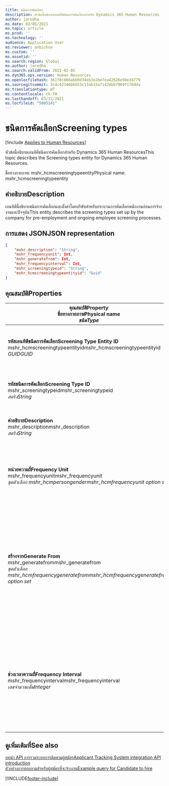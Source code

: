 ```yaml
---
title: ชนิดการคัดเลือก
description: หัวข้อนี้อธิบายเอนทิตีชนิดการคัดเลือกสำหรับ Dynamics 365 Human Resources
author: jaredha
ms.date: 02/05/2021
ms.topic: article
ms.prod: ''
ms.technology: ''
audience: Application User
ms.reviewer: anbichse
ms.custom: ''
ms.assetid: ''
ms.search.region: Global
ms.author: jaredha
ms.search.validFrom: 2021-02-05
ms.dyn365.ops.version: Human Resources
ms.openlocfilehash: 361f8c866abb9d34eb3e2be7ea42626e98e34779
ms.sourcegitcommit: 3cdc42346bb653c13ab33a7142dbb7969f1f6dda
ms.translationtype: HT
ms.contentlocale: th-TH
ms.lasthandoff: 03/31/2021
ms.locfileid: "5805141"
---
```

# <a name="screening-types"></a><span data-ttu-id="2bacc-103">ชนิดการคัดเลือก</span><span class="sxs-lookup"><span data-stu-id="2bacc-103">Screening types</span></span>

[!include [Applies to Human Resources](../includes/applies-to-hr.md)]

<span data-ttu-id="2bacc-104">หัวข้อนี้อธิบายเอนทิตีชนิดการคัดเลือกสำหรับ Dynamics 365 Human Resources</span><span class="sxs-lookup"><span data-stu-id="2bacc-104">This topic describes the Screening types entity for Dynamics 365 Human Resources.</span></span>

<span data-ttu-id="2bacc-105">ชื่อทางกายภาพ: mshr_hcmscreeningtypeentity</span><span class="sxs-lookup"><span data-stu-id="2bacc-105">Physical name: mshr_hcmscreeningtypeentity</span></span>

## <a name="description"></a><span data-ttu-id="2bacc-106">คำอธิบาย</span><span class="sxs-lookup"><span data-stu-id="2bacc-106">Description</span></span>

<span data-ttu-id="2bacc-107">เอนทิตีนี้อธิบายชนิดการคัดเลือกและตั้งค่าโดยบริษัทสำหรับกระบวนการคัดเลือกพนักงานก่อนการจ้างงานและปัจจุบัน</span><span class="sxs-lookup"><span data-stu-id="2bacc-107">This entity describes the screening types set up by the company for pre-employment and ongoing employee screening processes.</span></span>

## <a name="json-representation"></a><span data-ttu-id="2bacc-108">การแสดง JSON</span><span class="sxs-lookup"><span data-stu-id="2bacc-108">JSON representation</span></span>

```json
{
    "mshr_description": "String",
    "mshr_frequencyunit": Int,
    "mshr_generatefrom": Int,
    "mshr_frequencyinterval": Int,
    "mshr_screeningtypeid": "String",
    "mshr_hcmscreeningtypeentityid": "Guid"
}
```

## <a name="properties"></a><span data-ttu-id="2bacc-109">คุณสมบัติ</span><span class="sxs-lookup"><span data-stu-id="2bacc-109">Properties</span></span>

| <span data-ttu-id="2bacc-110">คุณสมบัติ</span><span class="sxs-lookup"><span data-stu-id="2bacc-110">Property</span></span><br><span data-ttu-id="2bacc-111">**ชื่อทางกายภาพ**</span><span class="sxs-lookup"><span data-stu-id="2bacc-111">**Physical name**</span></span><br><span data-ttu-id="2bacc-112">**_ชนิด_**</span><span class="sxs-lookup"><span data-stu-id="2bacc-112">**_Type_**</span></span> | <span data-ttu-id="2bacc-113">ใช้</span><span class="sxs-lookup"><span data-stu-id="2bacc-113">Use</span></span> | <span data-ttu-id="2bacc-114">คำอธิบาย</span><span class="sxs-lookup"><span data-stu-id="2bacc-114">Description</span></span> |
| --- | --- | --- |
| <span data-ttu-id="2bacc-115">**รหัสเอนทิตีชนิดการคัดเลือก**</span><span class="sxs-lookup"><span data-stu-id="2bacc-115">**Screening Type Entity ID**</span></span><br><span data-ttu-id="2bacc-116">mshr_hcmscreeningtypeentityid</span><span class="sxs-lookup"><span data-stu-id="2bacc-116">mshr_hcmscreeningtypeentityid</span></span><br><span data-ttu-id="2bacc-117">*GUID*</span><span class="sxs-lookup"><span data-stu-id="2bacc-117">*GUID*</span></span> | <span data-ttu-id="2bacc-118">อ่านอย่างเดียว</span><span class="sxs-lookup"><span data-stu-id="2bacc-118">Read-only</span></span><br><span data-ttu-id="2bacc-119">จำเป็นต้องระบุ</span><span class="sxs-lookup"><span data-stu-id="2bacc-119">Required</span></span><br><span data-ttu-id="2bacc-120">ระบบถูกสร้างขึ้น</span><span class="sxs-lookup"><span data-stu-id="2bacc-120">System-generated</span></span> | <span data-ttu-id="2bacc-121">ตัวระบุหลักเฉพาะของเรกคอร์ดชนิดการคัดเลือก</span><span class="sxs-lookup"><span data-stu-id="2bacc-121">Unique primary identifier for the screening type record.</span></span> |
| <span data-ttu-id="2bacc-122">**รหัสชนิดการคัดเลือก**</span><span class="sxs-lookup"><span data-stu-id="2bacc-122">**Screening Type ID**</span></span><br><span data-ttu-id="2bacc-123">mshr_screeningtypeid</span><span class="sxs-lookup"><span data-stu-id="2bacc-123">mshr_screeningtypeid</span></span><br><span data-ttu-id="2bacc-124">*สตริง*</span><span class="sxs-lookup"><span data-stu-id="2bacc-124">*String*</span></span> | <span data-ttu-id="2bacc-125">อ่าน/เขียน</span><span class="sxs-lookup"><span data-stu-id="2bacc-125">Read/write</span></span><br><span data-ttu-id="2bacc-126">จำเป็นต้องระบุ</span><span class="sxs-lookup"><span data-stu-id="2bacc-126">Required</span></span> | <span data-ttu-id="2bacc-127">ตัวระบุเฉพาะที่กำหนดโดยผู้ใช้ของชนิดการคัดเลือก</span><span class="sxs-lookup"><span data-stu-id="2bacc-127">User-defined unique identifier for the screening type.</span></span> |
| <span data-ttu-id="2bacc-128">**คำอธิบาย**</span><span class="sxs-lookup"><span data-stu-id="2bacc-128">**Description**</span></span><br><span data-ttu-id="2bacc-129">mshr_description</span><span class="sxs-lookup"><span data-stu-id="2bacc-129">mshr_description</span></span><br><span data-ttu-id="2bacc-130">*สตริง*</span><span class="sxs-lookup"><span data-stu-id="2bacc-130">*String*</span></span> | <span data-ttu-id="2bacc-131">อ่าน/เขียน</span><span class="sxs-lookup"><span data-stu-id="2bacc-131">Read/write</span></span><br><span data-ttu-id="2bacc-132">จำเป็นต้องระบุ</span><span class="sxs-lookup"><span data-stu-id="2bacc-132">Required</span></span> | <span data-ttu-id="2bacc-133">คำอธิบายเกี่ยวกับชนิดการคัดเลือก</span><span class="sxs-lookup"><span data-stu-id="2bacc-133">The description of the screening type.</span></span> |
| <span data-ttu-id="2bacc-134">**หน่วยความถี่**</span><span class="sxs-lookup"><span data-stu-id="2bacc-134">**Frequency Unit**</span></span><br><span data-ttu-id="2bacc-135">mshr_frequencyunit</span><span class="sxs-lookup"><span data-stu-id="2bacc-135">mshr_frequencyunit</span></span><br><span data-ttu-id="2bacc-136">*ชุดตัวเลือก mshr_hcmpersongender*</span><span class="sxs-lookup"><span data-stu-id="2bacc-136">*mshr_hcmfrequencyunit option set*</span></span> | <span data-ttu-id="2bacc-137">อ่าน/เขียน</span><span class="sxs-lookup"><span data-stu-id="2bacc-137">Read/write</span></span><br><span data-ttu-id="2bacc-138">จำเป็นต้องระบุ</span><span class="sxs-lookup"><span data-stu-id="2bacc-138">Required</span></span> | <span data-ttu-id="2bacc-139">อธิบายความถี่ที่การคัดเลือกต้องเสร็จสมบูรณ์ของบุคคลที่ได้รับมอบหมาย</span><span class="sxs-lookup"><span data-stu-id="2bacc-139">Describes the frequency with which the screening must be completed for the assigned person.</span></span> |
| <span data-ttu-id="2bacc-140">**สร้างจาก**</span><span class="sxs-lookup"><span data-stu-id="2bacc-140">**Generate From**</span></span><br><span data-ttu-id="2bacc-141">mshr_generatefrom</span><span class="sxs-lookup"><span data-stu-id="2bacc-141">mshr_generatefrom</span></span><br><span data-ttu-id="2bacc-142">*ชุดตัวเลือก mshr_hcmfrequencygeneratefrom*</span><span class="sxs-lookup"><span data-stu-id="2bacc-142">*mshr_hcmfrequencygeneratefrom option set*</span></span> | <span data-ttu-id="2bacc-143">อ่าน-เขียน</span><span class="sxs-lookup"><span data-stu-id="2bacc-143">Read-write</span></span><br><span data-ttu-id="2bacc-144">จำเป็นต้องระบุ</span><span class="sxs-lookup"><span data-stu-id="2bacc-144">Required</span></span> | <span data-ttu-id="2bacc-145">ถ้าค่าความถี่เป็นค่าอื่นใดนอกเหนือจาก "ใช้เฉพาะครั้งเท่านั้น" ค่า GenerateFrom จะระบุวันที่เริ่มต้นคํานวณเหตุการณ์การคัดเลือกถัดไป</span><span class="sxs-lookup"><span data-stu-id="2bacc-145">If the Frequency value is any value other than “One-time only”, the GenerateFrom value determines the date from which to calculate the next screening event.</span></span> |
| <span data-ttu-id="2bacc-146">**ช่วงเวลาความถี่**</span><span class="sxs-lookup"><span data-stu-id="2bacc-146">**Frequency Interval**</span></span><br><span data-ttu-id="2bacc-147">mshr_frequencyinterval</span><span class="sxs-lookup"><span data-stu-id="2bacc-147">mshr_frequencyinterval</span></span><br><span data-ttu-id="2bacc-148">*เลขจำนวนเต็ม*</span><span class="sxs-lookup"><span data-stu-id="2bacc-148">*Integer*</span></span> | <span data-ttu-id="2bacc-149">อ่าน-เขียน</span><span class="sxs-lookup"><span data-stu-id="2bacc-149">Read-write</span></span><br><span data-ttu-id="2bacc-150">จำเป็นต้องระบุ</span><span class="sxs-lookup"><span data-stu-id="2bacc-150">Required</span></span> | <span data-ttu-id="2bacc-151">ถ้าค่าความถี่เป็นค่าอื่นที่ไม่ใช่ "ใช้เฉพาะครั้งเท่านั้น" คุณต้องกําหนดช่วงเวลาให้กับหน่วยเวลาระหว่างเหตุการณ์ของการคัดเลือกแต่ละเหตุการณ์</span><span class="sxs-lookup"><span data-stu-id="2bacc-151">If the Frequency value is any value other than “One-time only”, you must define an interval for the units of time between each screening event.</span></span> |

## <a name="see-also"></a><span data-ttu-id="2bacc-152">ดูเพิ่มเติมที่</span><span class="sxs-lookup"><span data-stu-id="2bacc-152">See also</span></span>

[<span data-ttu-id="2bacc-153">บทนํา API การรวมระบบการติดตามผู้สมัคร</span><span class="sxs-lookup"><span data-stu-id="2bacc-153">Applicant Tracking System integration API introduction</span></span>](hr-admin-integration-ats-api-introduction.md)<br>
[<span data-ttu-id="2bacc-154">ตัวอย่างการสอบถามสำหรับผู้สมัครที่จะจ้างงาน</span><span class="sxs-lookup"><span data-stu-id="2bacc-154">Example query for Candidate to hire</span></span>](hr-admin-integration-ats-api-candidate-to-hire-example-query.md)


[!INCLUDE[footer-include](../includes/footer-banner.md)]